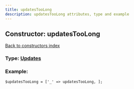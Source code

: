 ```yaml
---
title: updatesTooLong
description: updatesTooLong attributes, type and example
---
```

## Constructor: updatesTooLong  
[Back to constructors index](index.md)






### Type: [Updates](../types/Updates.md)


### Example:

```
$updatesTooLong = ['_' => updatesTooLong, ];
```
